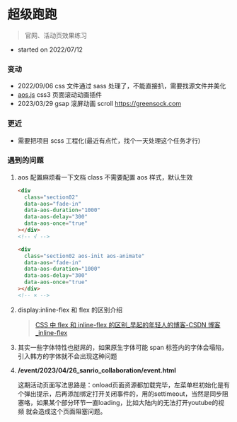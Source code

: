 # 超级跑跑

> 官网、活动页效果练习

- started on 2022/07/12

### 变动

- 2022/09/06 css 文件通过 sass 处理了，不能直接扒，需要找源文件并美化
- [aos.js](https://michalsnik.github.io/aos/) css3 页面滚动动画插件
- 2023/03/29 gsap 滚屏动画 scroll https://greensock.com

### 更近

- 需要把项目 scss 工程化(最近有点忙，找个一天处理这个任务才行)

### 遇到的问题

1. aos 配置麻烦看一下文档 class 不需要配置 aos 样式，默认生效
   
   ```html
   <div
     class="section02"
     data-aos="fade-in"
     data-aos-duration="1000"
     data-aos-delay="300"
     data-aos-once="true"
   ></div>
   <!-- √ -->
   
   <div
     class="section02 aos-init aos-animate"
     data-aos="fade-in"
     data-aos-duration="1000"
     data-aos-delay="300"
     data-aos-once="true"
   ></div>
   <!-- × -->
   ```

2. display:inline-flex 和 flex 的区别介绍
   
   > [CSS 中 flex 和 inline-flex 的区别\_早起的年轻人的博客-CSDN 博客\_inline-flex](https://blog.csdn.net/zl18603543572/article/details/108309273)

3. 其实一些字体特性也挺屌的，如果原生字体可能 span 标签内的字体会塌陷，引入韩方的字体就不会出现这种问题

4. **/event/2023/04/26_sanrio_collaboration/event.html** 
   
   这期活动页面写法思路是：onload页面资源都加载完毕，左菜单栏初始化是有个弹出提示，后再添加绑定打开关闭事件的，用的settimeout，当然是同步阻塞咯，如果某个部分环节一直loading，比如大陆内的无法打开youtube的视频 就会造成这个页面阻塞问题。

